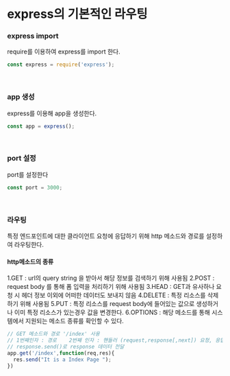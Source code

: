 # express의 기본적인 라우팅
### express import 
require를 이용하여 express를 import 한다.
```javascript
const express = require('express');
```

<br>

### app 생성
express를 이용해 app을 생성한다.
```javascript
const app = express();
```

<br>

### port 설정
port를 설정한다
```javascript
const port = 3000;
```

<br>

### 라우팅
특정 엔드포인트에 대한 클라이언트 요청에 응답하기 위해 http 메소드와 경로를 설정하여 라우팅한다.
<br>
#### http메소드의 종류
1.GET : url의 query string 을 받아서 해당 정보를 검색하기 위해 사용됨
2.POST : request body 를 통해 폼 입력을 처리하기 위해 사용됨
3.HEAD : GET과 유사하나 요청 시 헤더 정보 이외에 어떠한 데이터도 보내지 않음
4.DELETE : 특정 리소스를 삭제하기 위해 사용됨
5.PUT : 특정 리소스를 request body에 들어있는 값으로 생성하거나 이미 특정 리소스가 있는경우 값을 변경한다.
6.OPTIONS : 해당 메소드를 통해 시스템에서 지원되는 메소드 종류를 확인할 수 있다.
```javascript
// GET 메소드와 경로 '/index' 사용
// 1번째인자 : 경로    2번째 인자 : 핸들러 (request,response[,next]) 요청, 응답, next(다음 실행, 옵션)
// response.send()로 response 데이터 전달
app.get('/index',function(req,res){
  res.send("It is a Index Page ");
})
```
